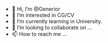 - 👋 Hi, I’m @Generior
- 👀 I’m interested in CG/CV
- 🌱 I’m currently learning in University.
- 💞️ I’m looking to collaborate on ...
- 📫 How to reach me ...

<!---
Generior/Generior is a ✨ special ✨ repository because its `README.md` (this file) appears on your GitHub profile.
You can click the Preview link to take a look at your changes.
--->
